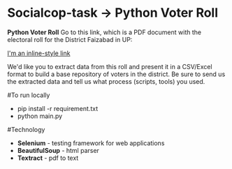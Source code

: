 # Socialcop-task -> Python Voter Roll
**Python Voter Roll**
Go to this link, which is a PDF document with the electoral roll for the District Faizabad in UP: 

[I'm an inline-style link](164.100.180.82/Rollpdf/AC276/S24A276P001.pdf)

We'd like you to extract data from this roll and present it in a CSV/Excel format to build a base repository of voters in the district.
Be sure to send us the extracted data and tell us what process (scripts, tools) you used.


#To run locally
+ pip install -r requirement.txt
+ python main.py


#Technology
+ **Selenium** - testing framework for web applications 
+ **BeautifulSoup** - html parser 
+ **Textract** - pdf to text 